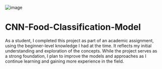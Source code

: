 ![image](https://github.com/user-attachments/assets/23bd053b-80c6-4d22-9086-17d501ab5e60)
# CNN-Food-Classification-Model

As a student, I completed this project as part of an academic assignment, using the beginner-level knowledge I had at the time. It reflects my initial understanding and exploration of the concepts. While the project serves as a strong foundation, I plan to improve the models and approaches as I continue learning and gaining more experience in the field.
